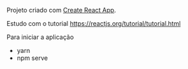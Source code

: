 Projeto criado com [Create React App](https://github.com/facebookincubator/create-react-app).

Estudo com o tutorial https://reactjs.org/tutorial/tutorial.html

Para iniciar a aplicação
- yarn
- npm serve

